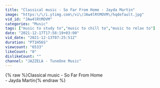 ```yaml
---
title: "Classical music - So Far From Home - Jayda Martin"
image: "https:\/\/i.ytimg.com\/vi\/JAw4lRtMOVM\/hqdefault.jpg"
vid_id: "JAw4lRtMOVM"
categories: "Music"
tags: ["music to study to","music to chill to","music to relax to"]
date: "2021-12-17T17:58:19+03:00"
vid_date: "2021-12-13T07:25:51Z"
duration: "PT1H56S"
viewcount: "6533"
likeCount: "0"
dislikeCount: ""
channel: "JAZZELA - TuneOne Music"
---
```

{% raw %}Classical music - So Far From Home<br /> - Jayda Martin{% endraw %}
